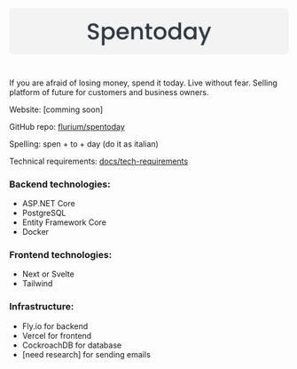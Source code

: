 ![Spentoday banner](./docs/banner.svg)

#

If you are afraid of losing money, spend it today. Live without fear.
Selling platform of future for customers and business owners.

Website: [comming soon]

GitHub repo: [flurium/spentoday](https://github.com/flurium/spentoday)

Spelling: spen + to + day (do it as italian)

Technical requirements: [docs/tech-requirements](./docs/tech-requirements.md)

### Backend technologies:

- ASP.NET Core
- PostgreSQL
- Entity Framework Core
- Docker

### Frontend technologies:

- Next or Svelte
- Tailwind

### Infrastructure:

- Fly.io for backend
- Vercel for frontend
- CockroachDB for database
- [need research] for sending emails
